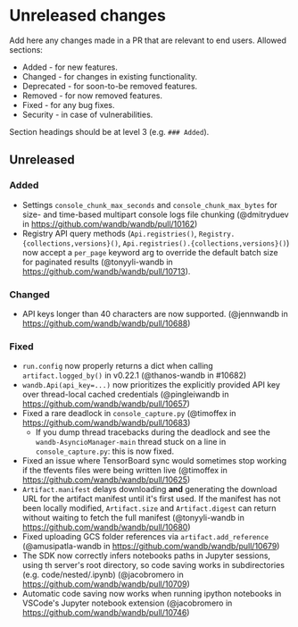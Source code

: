 # Unreleased changes

Add here any changes made in a PR that are relevant to end users. Allowed sections:

- Added - for new features.
- Changed - for changes in existing functionality.
- Deprecated - for soon-to-be removed features.
- Removed - for now removed features.
- Fixed - for any bug fixes.
- Security - in case of vulnerabilities.

Section headings should be at level 3 (e.g. `### Added`).

## Unreleased

### Added

- Settings `console_chunk_max_seconds` and `console_chunk_max_bytes` for size- and time-based multipart console logs file chunking (@dmitryduev in https://github.com/wandb/wandb/pull/10162)
- Registry API query methods (`Api.registries()`, `Registry.{collections,versions}()`, `Api.registries().{collections,versions}()`) now accept a `per_page` keyword arg to override the default batch size for paginated results (@tonyyli-wandb in https://github.com/wandb/wandb/pull/10713).

### Changed

- API keys longer than 40 characters are now supported. (@jennwandb in https://github.com/wandb/wandb/pull/10688)

### Fixed

- `run.config` now properly returns a dict when calling `artifact.logged_by()` in v0.22.1 (@thanos-wandb in #10682)
- `wandb.Api(api_key=...)` now prioritizes the explicitly provided API key over thread-local cached credentials (@pingleiwandb in https://github.com/wandb/wandb/pull/10657)
- Fixed a rare deadlock in `console_capture.py` (@timoffex in https://github.com/wandb/wandb/pull/10683)
  - If you dump thread tracebacks during the deadlock and see the `wandb-AsyncioManager-main` thread stuck on a line in `console_capture.py`: this is now fixed.
- Fixed an issue where TensorBoard sync would sometimes stop working if the tfevents files were being written live (@timoffex in https://github.com/wandb/wandb/pull/10625)
- `Artifact.manifest` delays downloading **and** generating the download URL for the artifact manifest until it's first used.  If the manifest has not been locally modified, `Artifact.size` and `Artifact.digest` can return without waiting to fetch the full manifest (@tonyyli-wandb in https://github.com/wandb/wandb/pull/10680)
- Fixed uploading GCS folder references via `artifact.add_reference` (@amusipatla-wandb in https://github.com/wandb/wandb/pull/10679)
- The SDK now correctly infers notebooks paths in Jupyter sessions, using th server's root directory, so code saving works in subdirectories (e.g. code/nested/<notebook>.ipynb) (@jacobromero in https://github.com/wandb/wandb/pull/10709)
- Automatic code saving now works when running ipython notebooks in VSCode's Jupyter notebook extension (@jacobromero in https://github.com/wandb/wandb/pull/10746)
